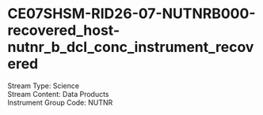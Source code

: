 # CE07SHSM-RID26-07-NUTNRB000-recovered_host-nutnr_b_dcl_conc_instrument_recovered

Stream Type: Science<br>
Stream Content: Data Products<br>
Instrument Group Code: NUTNR<br>
